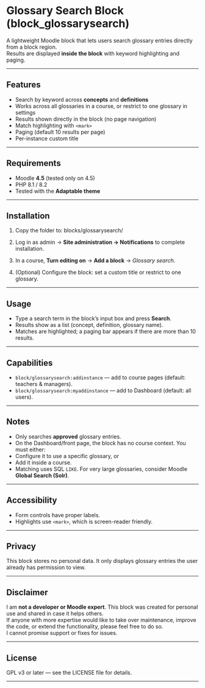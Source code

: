 # Glossary Search Block (block_glossarysearch)

A lightweight Moodle block that lets users search glossary entries directly from a block region.  
Results are displayed **inside the block** with keyword highlighting and paging.

---

## Features
- Search by keyword across **concepts** and **definitions**
- Works across all glossaries in a course, or restrict to one glossary in settings
- Results shown directly in the block (no page navigation)
- Match highlighting with `<mark>`
- Paging (default 10 results per page)
- Per-instance custom title

---

## Requirements
- Moodle **4.5** (tested only on 4.5)
- PHP 8.1 / 8.2
- Tested with the **Adaptable theme**

---

## Installation
1. Copy the folder to:
blocks/glossarysearch/

2. Log in as admin → **Site administration → Notifications** to complete installation.
3. In a course, **Turn editing on** → **Add a block** → *Glossary search*.
4. (Optional) Configure the block: set a custom title or restrict to one glossary.

---

## Usage
- Type a search term in the block’s input box and press **Search**.
- Results show as a list (concept, definition, glossary name).
- Matches are highlighted; a paging bar appears if there are more than 10 results.

---

## Capabilities
- `block/glossarysearch:addinstance` — add to course pages (default: teachers & managers).
- `block/glossarysearch:myaddinstance` — add to Dashboard (default: all users).

---

## Notes
- Only searches **approved** glossary entries.
- On the Dashboard/front page, the block has no course context. You must either:
- Configure it to use a specific glossary, or
- Add it inside a course.
- Matching uses SQL `LIKE`. For very large glossaries, consider Moodle **Global Search (Solr)**.

---

## Accessibility
- Form controls have proper labels.
- Highlights use `<mark>`, which is screen-reader friendly.

---

## Privacy
This block stores no personal data. It only displays glossary entries the user already has permission to view.

---

## Disclaimer
I am **not a developer or Moodle expert**. This block was created for personal use and shared in case it helps others.  
If anyone with more expertise would like to take over maintenance, improve the code, or extend the functionality, please feel free to do so.  
I cannot promise support or fixes for issues.

---

## License
GPL v3 or later — see the LICENSE file for details.

---

